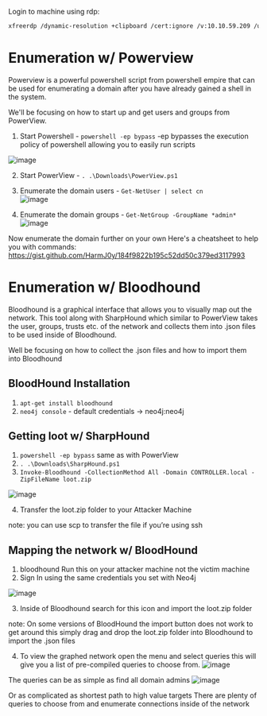 Login to machine using rdp:
```sh
xfreerdp /dynamic-resolution +clipboard /cert:ignore /v:10.10.59.209 /u:Administrator /p:'P@$$W0rd'
```

# Enumeration w/ Powerview
Powerview is a powerful powershell script from powershell empire that can be used for enumerating a domain after you have already gained a shell in the system.

We'll be focusing on how to start up and get users and groups from PowerView.

1. Start Powershell - ```powershell -ep bypass``` -ep bypasses the execution policy of powershell allowing you to easily run scripts

![image](https://github.com/vivekprm/hackers-manual/assets/2403660/8a70f2e3-29a2-4139-b577-753127c92993)

2. Start PowerView - ```. .\Downloads\PowerView.ps1```

3. Enumerate the domain users - ```Get-NetUser | select cn```    
![image](https://github.com/vivekprm/hackers-manual/assets/2403660/a2ca369f-5f05-4fba-bc0f-19e03528d625)

4. Enumerate the domain groups - ```Get-NetGroup -GroupName *admin*```
![image](https://github.com/vivekprm/hackers-manual/assets/2403660/0869db99-a345-4621-a1b2-f13749bf7d4c)

Now enumerate the domain further on your own
Here's a cheatsheet to help you with commands: https://gist.github.com/HarmJ0y/184f9822b195c52dd50c379ed3117993

# Enumeration w/ Bloodhound
Bloodhound is a graphical interface that allows you to visually map out the network. This tool along with SharpHound which similar to PowerView takes the user, 
groups, trusts etc. of the network and collects them into .json files to be used inside of Bloodhound.

Well be focusing on how to collect the .json files and how to import them into Bloodhound

## BloodHound Installation
1. ```apt-get install bloodhound```    
2. ```neo4j console``` - default credentials -> neo4j:neo4j

## Getting loot w/ SharpHound
1. ```powershell -ep bypass``` same as with PowerView
2. ```. .\Downloads\SharpHound.ps1```   
3. ```Invoke-Bloodhound -CollectionMethod All -Domain CONTROLLER.local -ZipFileName loot.zip```

![image](https://github.com/vivekprm/hackers-manual/assets/2403660/f310db29-1b1d-4a70-ba31-cb9a706e49f8)

4. Transfer the loot.zip folder to your Attacker Machine

note: you can use scp to transfer the file if you’re using ssh

## Mapping the network w/ BloodHound
1. bloodhound Run this on your attacker machine not the victim machine
2. Sign In using the same credentials you set with Neo4j

![image](https://github.com/vivekprm/hackers-manual/assets/2403660/a8029c4b-a9df-496e-9839-a0031cac0718)

3. Inside of Bloodhound search for this icon  and import the loot.zip folder

note: On some versions of BloodHound the import button does not work to get around this simply drag and drop the loot.zip folder into Bloodhound to import 
the .json files

4. To view the graphed network open the menu and select queries this will give you a list of pre-compiled queries to choose from.
![image](https://github.com/vivekprm/hackers-manual/assets/2403660/7940fd57-75b8-4fac-8dc8-3931292be35a)

The queries can be as simple as find all domain admins 
![image](https://github.com/vivekprm/hackers-manual/assets/2403660/96b63aa3-47dd-4785-9083-5b696043faf8)

Or as complicated as shortest path to high value targets
There are plenty of queries to choose from and enumerate connections inside of the network

